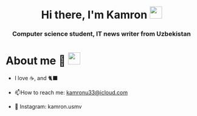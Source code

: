 

<h1 align="center">Hi there, I'm Kamron</a> 
<img src="https://github.com/blackcater/blackcater/raw/main/images/Hi.gif" height="32"/></h1>
<h3 align="center">Computer science student, IT news writer from Uzbekistan </h3>



<h1 >About me 🚀 <img src="https://doseng.org/uploads/posts/2013-08/1377818564_a1adv4d_460sa.gif" height="32"/></h1></a></h1>

- I love ☕, and 🐈‍⬛ 


- :mailbox:How to reach me: kamronu33@icloud.com
- 📸 Instagram: kamron.usmv

